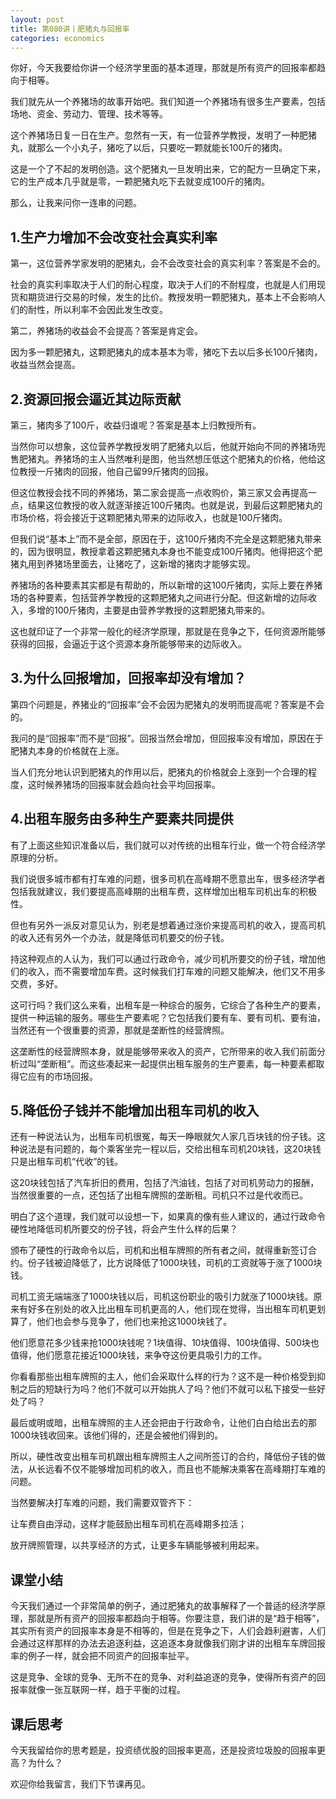```yaml
---
layout: post
title: 第080讲丨肥猪丸与回报率
categories: economics
---
```


你好，今天我要给你讲一个经济学里面的基本道理，那就是所有资产的回报率都趋向于相等。

我们就先从一个养猪场的故事开始吧。我们知道一个养猪场有很多生产要素，包括场地、资金、劳动力、管理、技术等等。

这个养猪场日复一日在生产。忽然有一天，有一位营养学教授，发明了一种肥猪丸，就那么一个小丸子，猪吃了以后，只要吃一颗就能长100斤的猪肉。

这是一个了不起的发明创造。这个肥猪丸一旦发明出来，它的配方一旦确定下来，它的生产成本几乎就是零，一颗肥猪丸吃下去就变成100斤的猪肉。

那么，让我来问你一连串的问题。

## 1.生产力增加不会改变社会真实利率

第一，这位营养学家发明的肥猪丸，会不会改变社会的真实利率？答案是不会的。

社会的真实利率取决于人们的耐心程度，取决于人们的不耐程度，也就是人们用现货和期货进行交易的时候，发生的比价。教授发明一颗肥猪丸，基本上不会影响人们的耐性，所以利率不会因此发生改变。

第二，养猪场的收益会不会提高？答案是肯定会。

因为多一颗肥猪丸，这颗肥猪丸的成本基本为零，猪吃下去以后多长100斤猪肉，收益当然会提高。

## 2.资源回报会逼近其边际贡献

第三，猪肉多了100斤，收益归谁呢？答案是基本上归教授所有。

当然你可以想象，这位营养学教授发明了肥猪丸以后，他就开始向不同的养猪场兜售肥猪丸。养猪场的主人当然唯利是图，他当然想压低这个肥猪丸的价格，他给这位教授一斤猪肉的回报，他自己留99斤猪肉的回报。

但这位教授会找不同的养猪场，第二家会提高一点收购价，第三家又会再提高一点，结果这位教授的收入就逐渐接近100斤猪肉。也就是说，到最后这颗肥猪丸的市场价格，将会接近于这颗肥猪丸带来的边际收入，也就是100斤猪肉。

但我们说“基本上”而不是全部，原因在于，这100斤猪肉不完全是这颗肥猪丸带来的，因为很明显，教授拿着这颗肥猪丸本身也不能变成100斤猪肉。他得把这个肥猪丸用到养猪场里面去，让猪吃了，这新增的猪肉才能够实现。

养猪场的各种要素其实都是有帮助的，所以新增的这100斤猪肉，实际上要在养猪场的各种要素，包括营养学教授的这颗肥猪丸之间进行分配。但这新增的边际收入，多增的100斤猪肉，主要是由营养学教授的这颗肥猪丸带来的。

这也就印证了一个非常一般化的经济学原理，那就是在竞争之下，任何资源所能够获得的回报，会逼近于这个资源本身所能够带来的边际收入。

## 3.为什么回报增加，回报率却没有增加？

第四个问题是，养猪业的“回报率”会不会因为肥猪丸的发明而提高呢？答案是不会的。

我问的是“回报率”而不是“回报”。回报当然会增加，但回报率没有增加，原因在于肥猪丸本身的价格就在上涨。

当人们充分地认识到肥猪丸的作用以后，肥猪丸的价格就会上涨到一个合理的程度，这时候养猪场的回报率就会趋向社会平均回报率。

## 4.出租车服务由多种生产要素共同提供

有了上面这些知识准备以后，我们就可以对传统的出租车行业，做一个符合经济学原理的分析。

我们说很多城市都有打车难的问题，很多司机在高峰期不愿意出车，很多经济学者包括我就建议，我们要提高高峰期的出租车费，这样增加出租车司机出车的积极性。

但也有另外一派反对意见认为，别老是想着通过涨价来提高司机的收入，提高司机的收入还有另外一个办法，就是降低司机要交的份子钱。

持这种观点的人认为，我们可以通过行政命令，减少司机所要交的份子钱，增加他们的收入，而不需要增加车费。这时候我们打车难的问题又能解决，他们又不用多交费，多好。

这可行吗？我们这么来看，出租车是一种综合的服务，它综合了各种生产的要素，提供一种运输的服务。哪些生产要素呢？它包括我们要有车、要有司机、要有油，当然还有一个很重要的资源，那就是垄断性的经营牌照。

这垄断性的经营牌照本身，就是能够带来收入的资产，它所带来的收入我们前面分析过叫“垄断租”。而这些凑起来一起提供出租车服务的生产要素，每一种要素都取得它应有的市场回报。

## 5.降低份子钱并不能增加出租车司机的收入

还有一种说法认为，出租车司机很冤，每天一睁眼就欠人家几百块钱的份子钱。这种说法是有问题的，每个乘客坐完一程以后，交给出租车司机20块钱，这20块钱只是出租车司机“代收”的钱。

这20块钱包括了汽车折旧的费用，包括了汽油钱，包括了对司机劳动力的报酬，当然很重要的一点，还包括了出租车牌照的垄断租。司机只不过是代收而已。

明白了这个道理，我们就可以设想一下，如果真的像有些人建议的，通过行政命令硬性地降低司机所要交的份子钱，将会产生什么样的后果？

颁布了硬性的行政命令以后，司机和出租车牌照的所有者之间，就得重新签订合约。份子钱被迫降低了，比方说降低了1000块钱，司机的工资就等于涨了1000块钱。

司机工资无端端涨了1000块钱以后，司机这份职业的吸引力就涨了1000块钱。原来有好多在别处的收入比出租车司机更高的人，他们现在觉得，当出租车司机更划算了，他们也会参与竞争了，他们也来抢这1000块钱了。

他们愿意花多少钱来抢1000块钱呢？1块值得、10块值得、100块值得、500块也值得，他们愿意花接近1000块钱，来争夺这份更具吸引力的工作。

你看看那些出租车牌照的主人，他们会采取什么样的行为？这不是一种价格受到抑制之后的短缺行为吗？他们不就可以开始挑人了吗？他们不就可以私下接受一些好处了吗？

最后或明或暗，出租车牌照的主人还会把由于行政命令，让他们白白给出去的那1000块钱收回来。该他们得的，还是会被他们得到的。

所以，硬性改变出租车司机跟出租车牌照主人之间所签订的合约，降低份子钱的做法，从长远看不仅不能够增加司机的收入，而且也不能解决乘客在高峰期打车难的问题。

当然要解决打车难的问题，我们需要双管齐下：

让车费自由浮动，这样才能鼓励出租车司机在高峰期多拉活；

放开牌照管理，以共享经济的方式，让更多车辆能够被利用起来。

## 课堂小结

今天我们通过一个非常简单的例子，通过肥猪丸的故事解释了一个普适的经济学原理，那就是所有资产的回报率都趋向于相等。你要注意，我们讲的是“趋于相等”，其实所有资产的回报率本身是不相等的，但是在竞争之下，人们会趋利避害，人们会通过这样那样的办法去追逐利益，这追逐本身就像我们刚才讲的出租车车牌回报率的例子一样，就会把不同资产的回报率扯平。

这是竞争、全球的竞争、无所不在的竞争、对利益追逐的竞争，使得所有资产的回报率就像一张互联网一样，趋于平衡的过程。

## 课后思考

今天我留给你的思考题是，投资绩优股的回报率更高，还是投资垃圾股的回报率更高？为什么？

欢迎你给我留言，我们下节课再见。

